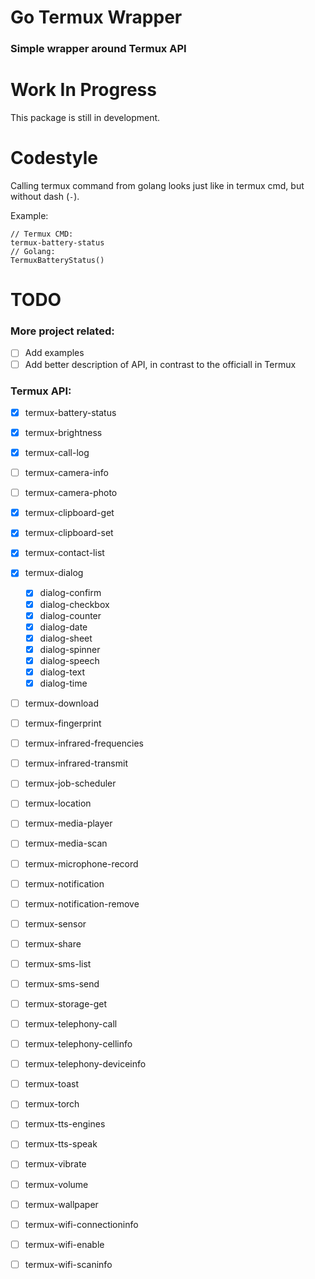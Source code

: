 # Go Termux Wrapper
### Simple wrapper around Termux API

# Work In Progress
This package is still in development. 

# Codestyle
Calling termux command from golang looks just like in termux cmd, but without dash (`-`). 

Example: 
```shell
// Termux CMD:
termux-battery-status
// Golang: 
TermuxBatteryStatus()
```

# TODO
### More project related:
- [ ] Add examples
- [ ] Add better description of API, in contrast to the officiall in Termux

### Termux API:
- [x] termux-battery-status

- [x] termux-brightness

- [x] termux-call-log

- [ ] termux-camera-info

- [ ] termux-camera-photo

- [x] termux-clipboard-get

- [x] termux-clipboard-set

- [x] termux-contact-list

- [x] termux-dialog
  - [x] dialog-confirm
  - [x] dialog-checkbox
  - [x] dialog-counter
  - [x] dialog-date
  - [x] dialog-sheet
  - [x] dialog-spinner
  - [x] dialog-speech
  - [x] dialog-text
  - [x] dialog-time

- [ ] termux-download

- [ ] termux-fingerprint

- [ ] termux-infrared-frequencies

- [ ] termux-infrared-transmit

- [ ] termux-job-scheduler

- [ ] termux-location

- [ ] termux-media-player

- [ ] termux-media-scan

- [ ] termux-microphone-record

- [ ] termux-notification

- [ ] termux-notification-remove

- [ ] termux-sensor

- [ ] termux-share

- [ ] termux-sms-list

- [ ] termux-sms-send

- [ ] termux-storage-get

- [ ] termux-telephony-call

- [ ] termux-telephony-cellinfo

- [ ] termux-telephony-deviceinfo

- [ ] termux-toast

- [ ] termux-torch

- [ ] termux-tts-engines

- [ ] termux-tts-speak

- [ ] termux-vibrate

- [ ] termux-volume

- [ ] termux-wallpaper

- [ ] termux-wifi-connectioninfo

- [ ] termux-wifi-enable

- [ ] termux-wifi-scaninfo

